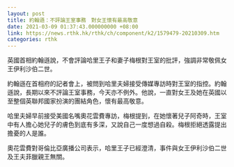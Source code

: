 ```yaml
---
layout: post
title: 約翰遜：不評論王室事務　對女王懷有最高敬意
date: 2021-03-09 01:37:43.000000000 +08:00
link: https://news.rthk.hk/rthk/ch/component/k2/1579479-20210309.htm
categories: rthk
---
```


英國首相約翰遜說，不會評論哈里王子和妻子梅根對王室的批評，強調非常敬佩女王伊利沙伯二世。

約翰遜在首相府的記者會上，被問到哈里夫婦接受傳媒專訪時對王室的指控。約翰遜說，長期以來不評論王室事務，今天亦不例外。他說，一直對女王及她在英國以至整個英聯邦國家扮演的團結角色，懷有最高敬意。

哈里夫婦早前接受美國名嘴奧花雲費專訪，梅根提到，在她懷著兒子阿奇時，王室中有人擔心她兒子的膚色到底有多深，又說自己一度想過自殺。梅根拒絕透露提出擔憂的人是誰。

奧花雲費對哥倫比亞廣播公司表示，哈里王子已經澄清，事件與女王伊利沙伯二世及王夫菲臘親王無關。
